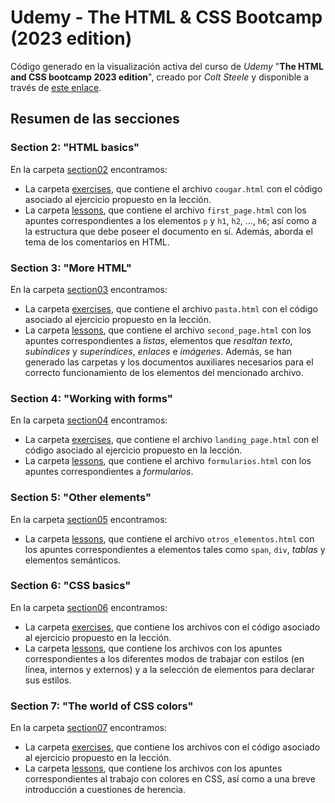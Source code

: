 # Udemy - The HTML & CSS Bootcamp (2023 edition)

Código generado en la visualización activa del curso de _Udemy_ "**The HTML and CSS bootcamp 2023 edition**", creado por _Colt Steele_ y disponible a través de [este enlace](https://www.udemy.com/course/html-and-css-bootcamp/).

## Resumen de las secciones

### Section 2: "HTML basics"

En la carpeta [section02](/section02) encontramos:

-   La carpeta [exercises](/section02/exercises/), que contiene el archivo `cougar.html` con el código asociado al ejercicio propuesto en la lección.
-   La carpeta [lessons](/section02/lessons/), que contiene el archivo `first_page.html` con los apuntes correspondientes a los elementos `p` y `h1`, `h2`, ..., `h6`; así como a la estructura que debe poseer el documento en sí. Además, aborda el tema de los comentarios en HTML.

### Section 3: "More HTML"

En la carpeta [section03](/section03/) encontramos:

-   La carpeta [exercises](/section03/exercises/), que contiene el archivo `pasta.html` con el código asociado al ejercicio propuesto en la lección.
-   La carpeta [lessons](/section03/lessons/), que contiene el archivo `second_page.html` con los apuntes correspondientes a _listas_, elementos que _resaltan texto_, _subíndices_ y _superíndices_, _enlaces_ e _imágenes_. Además, se han generado las carpetas y los documentos auxiliares necesarios para el correcto funcionamiento de los elementos del mencionado archivo.

### Section 4: "Working with forms"

En la carpeta [section04](/section04/) encontramos:

-   La carpeta [exercises](/section04/exercises/), que contiene el archivo `landing_page.html` con el código asociado al ejercicio propuesto en la lección.
-   La carpeta [lessons](/section04/lessons/), que contiene el archivo `formularios.html` con los apuntes correspondientes a _formularios_.

### Section 5: "Other elements"

En la carpeta [section05](/section05/) encontramos:

-   La carpeta [lessons](/section05/lessons/), que contiene el archivo `otros_elementos.html` con los apuntes correspondientes a elementos tales como `span`, `div`, _tablas_ y elementos semánticos.

### Section 6: "CSS basics"

En la carpeta [section06](/section06/) encontramos:

-   La carpeta [exercises](/section06/exercises/), que contiene los archivos con el código asociado al ejercicio propuesto en la lección.
-   La carpeta [lessons](/section06/lessons/), que contiene los archivos con los apuntes correspondientes a los diferentes modos de trabajar con estilos (en línea, internos y externos) y a la selección de elementos para declarar sus estilos.

### Section 7: "The world of CSS colors"

En la carpeta [section07](/section07/) encontramos:

-   La carpeta [exercises](/section07/exercises/), que contiene los archivos con el código asociado al ejercicio propuesto en la lección.
-   La carpeta [lessons](/section07/lessons/), que contiene los archivos con los apuntes correspondientes al trabajo con colores en CSS, así como a una breve introducción a cuestiones de herencia.
